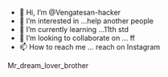 - 👋 Hi, I’m @Vengatesan-hacker
- 👀 I’m interested in ...help another people
- 🌱 I’m currently learning ...11th std
- 💞️ I’m looking to collaborate on ... ff
- 📫 How to reach me ... reach on Instagram

<!---
Vengatesan-hacker/Vengatesan-hacker is a ✨ special ✨ repository because its `README.md` (this file) appears on your GitHub profile.
You can click the Preview link to take a look at your changes.
--->Mr_dream_lover_brother
